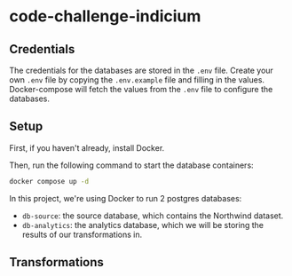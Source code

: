 # code-challenge-indicium
## Credentials

The credentials for the databases are stored in the `.env` file.
Create your own `.env` file by copying the `.env.example` file and filling in the values.
Docker-compose will fetch the values from the `.env` file to configure the databases.
## Setup
First, if you haven't already, install Docker.

Then, run the following command to start the database containers:
```bash
docker compose up -d
```
In this project, we're using Docker to run 2 postgres databases:
- `db-source`: the source database, which contains the Northwind dataset.
- `db-analytics`: the analytics database, which we will be storing the results of our transformations in.

## Transformations  

